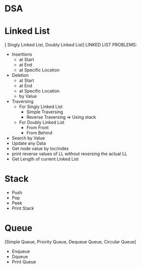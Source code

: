 # DSA

# Linked List
 [ Singly Linked List, Doubly Linked List]
LINKED LIST PROBLEMS:

- Insertions
    - at Start
    - at End
    - at Specific Location
- Deletion
    - at Start
    - at End
    - at Specific Location
    - by Value
- Traversing
    - For Singly Linked List
        - Simple Traversing
        - Reverse Traversing		=> Using stack
    - For Doubly Linked List
        - From Front
        - From Behind
- Search by Value
- Update any Data
- Get node value by loc/index
- print reverse values of LL without reversing the actual LL
- Get Length of current Linked List


# Stack
- Push
- Pop
- Peek
- Print Stack


# Queue
 [Simple Queue, Priority Queue, Dequeue Queue, Circular Queue]
- Enqueue
- Dqueue
- Print Queue